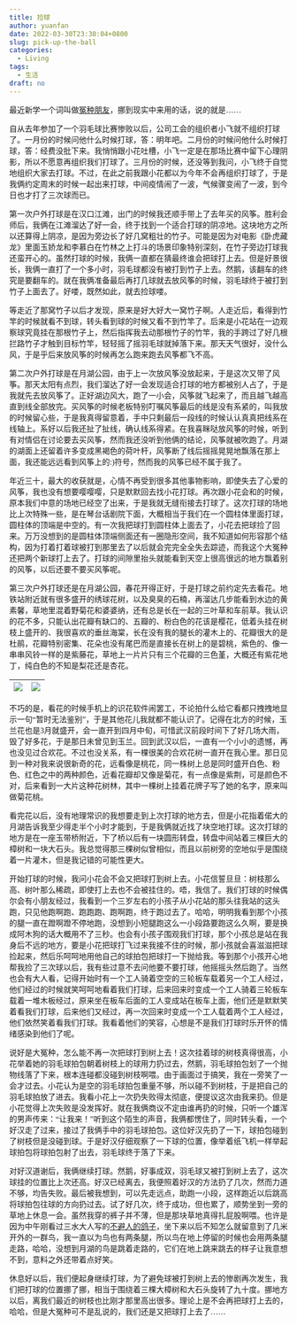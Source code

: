 ```yaml
---
title: 捡球
author: yuanfan
date: 2022-03-30T23:30:04+0800
slug: pick-up-the-ball
categories:
  - Living
tags:
  - 生活
draft: no
---
```


<font face="微软雅黑">最近新学一个词叫做[冤种朋友](https://www.bilibili.com/video/BV1mb4y1s7mi?p=1&share_medium=iphone&share_plat=ios&share_session_id=C6192172-9F1E-4BF3-B586-58D9554B229E&share_source=WEIXIN&share_tag=s_i&timestamp=1648646938&unique_k=GyIsmLq)，挪到现实中来用的话，说的就是……

<!--more-->

自从去年参加了一个羽毛球比赛惨败以后，公司工会的组织者小飞就不组织打球了。一月份的时候问他什么时候打球，答：明年吧。二月份的时候问他什么时候打球，答：经费没批下来。我悄悄跟小花吐槽，小飞一定是在那场比赛中留下心理阴影，所以不愿意再组织我们打球了。三月份的时候，还没等到我问，小飞终于自觉地组织大家去打球。不过，在此之前我跟小花都以为今年不会再组织打球了，于是我俩约定周末的时候一起出来打球，中间疫情闹了一波，气候骤变闹了一波，到今日也才打了三次球而已。

第一次户外打球是在汉口江滩，出门的时候我还顺手带上了去年买的风筝。胜利会师后，我俩在江滩溜达了好一会，终于找到一个适合打球的阴凉地。这块地方之所以还算得上阴凉，是因为旁边长了好几窝粗壮的竹子。可能是因为对电影《卧虎藏龙》里面玉娇龙和李慕白在竹林之上打斗的场景印象特别深刻，在竹子旁边打球我还蛮开心的。虽然打球的时候，我俩一直都在猜最终谁会把球打上去。但是好景很长，我俩一直打了一个多小时，羽毛球都没有被打到竹子上去。然鹅，该翻车的终究是要翻车的。就在我俩准备最后再打几球就去放风筝的时候，羽毛球终于被打到竹子上面去了。好喽，既然如此，就去捡球喽。

等走近了那窝竹子以后才发现，原来是好大好大一窝竹子啊。人走近后，看得到竹竿的时候就看不到球，转头看到球的时候又看不到竹竿了。后来是小花站在一边观察球究竟挂在那根竹子上，然后指挥我去动那根竹子的竹竿，我的手跨过了好几根拦路竹子才触到目标竹竿，轻轻摇了摇羽毛球就掉落下来。那天天气很好，没什么风，于是乎后来放风筝的时候再怎么跑来跑去风筝都飞不高。

第二次户外打球是在月湖公园，由于上一次放风筝没放起来，于是这次又带了风筝。那天太阳有点烈，我们溜达了好一会发现适合打球的地方都被别人占了，于是我就先去放风筝了。正好湖边风大，跑了一小会，风筝就飞起来了，而且越飞越高直到线全部放完。买风筝的时候老板特别叮嘱风筝最后的线是没有系紧的，叫我放的时候留心些，于是我真得留意着，手中只剩最后一段线的时候认认真真把线系在线轴上。系好以后我还扯了扯线，确认线系得紧。在我喜眯哒放风筝的时候，听到有对情侣在讨论要去买风筝，然而我还没听到他俩的结论，风筝就被吹跑了。月湖的湖面上还留着许多变成黑褐色的荷叶杆，风筝断了线后摇摇晃晃地飘落在那上面，我还能远远看到风筝上的:)符号，然而我的风筝已经不属于我了。

年近三十，最大的收获就是，心情不再受到很多其他事物影响，即使失去了心爱的风筝，我也没有想要嘤嘤嘤，只是默默回去找小花打球。再次跟小花会和的时候，原本我们中意的场地已经空了出来，于是我就无缝衔接去打球了。这次打球的场地比上次特殊一些，是在琴台话剧院下面，大概相当于我们在一个圆柱体里面打球，圆柱体的顶端是中空的。有一次我把球打到圆柱体上面去了，小花去把球捡了回来。万万没想到的是圆柱体顶端侧面还有一圈隐形空间，我不知道如何形容那个结构，因为打着打着球被打到那里去了以后就会完完全全失去踪迹，而我这个大冤种还把两个新球打上去了。打球的间隙里抬头就能看到天空上很高很远的地方飘着别的风筝，以后还要不要买风筝呢。

第三次户外打球还是在月湖公园，春花开得正好，于是打球之前约定先去看花。地铁站附近就有很多盛开的绣球花树，以及臭臭的石楠，再溜达几步能看到水边的黄素馨，草地里混着野菊花和婆婆纳，还有总是长在一起的三叶草和车前草。我认识的花不多，只能认出花瓣有缺口的、五瓣的、粉白色的花该是樱花，低着头挂在树枝上盛开的、我很喜欢的垂丝海棠，长在没有我的腿长的灌木上的、花瓣很大的是杜鹃，花瓣特别密集、花朵也没有尾巴而是直接长在树上的是碧桃，紫色的、像一串串风铃一样的是紫藤花，草地上一片片只有三个花瓣的三色堇，大概还有紫花地丁，纯白色的不知是梨花还是杏花。

|![](https://yuanfan.vercel.app/images/2022/2022-03-30-1.jpg)|![](https://yuanfan.vercel.app/images/2022/2022-03-30-2.jpg)|
|:-:|:-:|

不巧的是，看花的时候手机上的识花软件闹罢工，不论拍什么给它看都只拽拽地显示一句“暂时无法鉴别”，于是其他花儿我就都不能认识了。记得在北方的时候，玉兰花也是3月就盛开，会一直开到四月中旬，可惜武汉前段时间下了好几场大雨，毁了好多花，于是那日未曾见到玉兰。回到武汉以后，一直有一个小小的遗憾，再也没见过合欢花。不过也没关系，有一棵很美的合欢花树一直开在我心里。那日见到一种对我来说很新奇的花，远看像是桃花，同一株树上总是同时盛开白色、粉色、红色之中的两种颜色，近看花瓣却又像是菊花，有一点像是紫荆，可是颜色不对，后来看到一大片这种花树林，其中一棵树上挂着花牌子写了她的名字，原来叫做菊花桃。

看完花以后，没有地理常识的我想要走到上次打球的地方去，但是小花指着偌大的月湖告诉我至少得走半个小时才能到，于是我俩就近找了块空地打球。这次打球的地方是在一座玉带桥附近，下了桥以后有一块圆形转盘，转盘中间站着三棵巨大的樟树和一块大石头。我总觉得那三棵树似曾相似，而且以前树旁的空地似乎是围绕着一片灌木，但是我记错的可能性更大。

开始打球的时候，我问小花会不会又把球打到树上去。小花信誓旦旦：树枝那么高、树叶那么稀疏，即使打上去也不会被挂住的。唔，我信了。我们打球的时候偶尔会有小朋友经过，我看到一个三岁左右的小孩子从小花站的那头往我站的这头跑，只见他跑啊跑、跑跑跑、跑啊跑，终于跑过去了。哈哈，明明我看到那个小孩的腿一直在蹬啊蹬不停地跑，没想到小短腿跑这么一小段路要跑这么久啊，要是换成阿木狗的话大概用不了三秒。也会有小孩子围观我们打球，那个小孩总是站在我身后不远的地方，要是小花把球打飞过来我接不住的时候，那小孩就会喜滋滋把球捡起来，然后乐呵呵地用他自己的球拍包把球打一下抛给我。等到那个小孩开心地帮我捡了三次球以后，我有些过意不去问他要不要打球，他摇摇头然后跑了。当然也会有大人看，记得开始时有一个工人骑着空空的三轮板车载着另一个工人经过，他们经过的时候就笑呵呵地看着我们打球，后来回来时变成一个工人骑着三轮板车载着一堆木板经过，原来坐在板车后面的工人变成站在板车上面，他们还是默默笑着看我们打球，后来他们又经过，再一次回来时变成一个工人载着两个工人经过，他们依然笑着看我们打球。我看着他们的笑容，心想是不是我们打球时乐开怀的情绪感染到他们了呢。

说好是大冤种，怎么能不再一次把球打到树上去！这次挂着球的树枝真得很高，小花举着她的羽毛球拍包朝着树枝上的球用力扔过去，然鹅，羽毛球拍包划了一个抛物线落了下来，根本连碰都没碰到树枝啊喂。由于画面过于搞笑，我在一旁笑了一会才过去。小花认为是空的羽毛球拍包重量不够，所以碰不到树枝，于是把自己的羽毛球拍放了进去。我看小花上一次扔失败得太彻底，便提议这次由我来扔。但是小花觉得上次失败是没发挥好。就在我俩商议不定由谁再扔的时候，只听一个雄浑的男声传来：“让我来！”听到这个陌生的声音，我俩都愣住了，同时转头看，一个好汉走了过来，接过了我俩手中的羽毛球拍包。这位好汉先扔了一下，球拍包碰到了树枝但是没碰到球。于是好汉仔细观察了一下球的位置，像举着纸飞机一样举起球拍包将球拍包射了出去，羽毛球终于落了下来。

对好汉道谢后，我俩继续打球。然鹅，好事成双，羽毛球又被打到树上去了，这次球挂的位置比上次还高。好汉已经离去，我便照着好汉的方法扔了几次，然而力道不够，均告失败。最后被我想到，可以先走远点，助跑一小段，这样跑近以后跳高将球拍包往球的方向扔过去。试了好几次，终于成功，但也累了，顺势坐到一旁的草地上休息一会。虽然我穿的裤子并不薄，但是那块草地真得扎屁股啊喂。也许是因为中午刚看过三水大人写的[不避人的鸽子](https://yufree.cn/cn/2022/03/26/cash-only/)，坐下来以后不知怎么就留意到了几米开外的一群鸟，我一直以为鸟也有两条腿，所以鸟在地上停留的时候也会用两条腿走路，哈哈，没想到月湖的鸟是跳着走路的，它们在地上跳来跳去的样子让我意想不到，意料之外还带着点好笑。

休息好以后，我们便起身继续打球，为了避免球被打到树上去的惨剧再次发生，我们把打球的位置挪了挪，相当于围绕着三棵大樟树和大石头旋转了九十度。挪地方以后，离我们最近的树枝也比刚才那里高出很多。理论上是不会再把球打上去的，哈哈，但是大冤种可不是乱说的，我们还是又把球打上去了……
